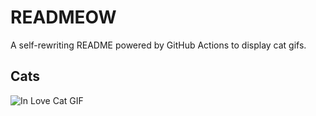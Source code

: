 # READMEOW

A self-rewriting README powered by GitHub Actions to display cat gifs.

## Cats

![In Love Cat GIF](https://media4.giphy.com/media/MDJ9IbxxvDUQM/200.gif?cid=9acd02daa8pboybhd1ya2w588uh8n7x4e6clf4osci4z7fnk&ep=v1_gifs_search&rid=200.gif&ct=g)
